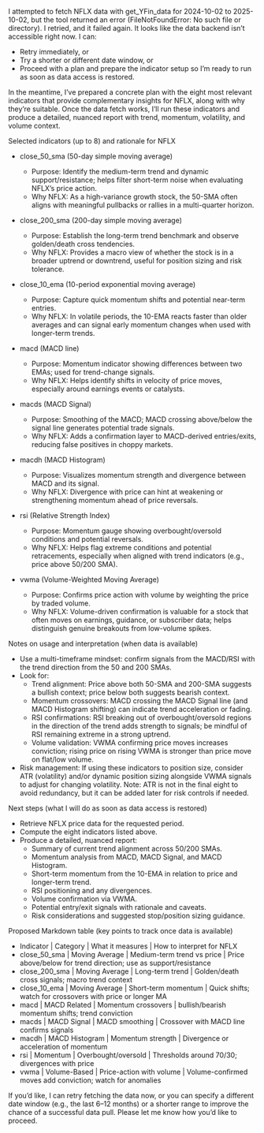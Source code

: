 I attempted to fetch NFLX data with get_YFin_data for 2024-10-02 to 2025-10-02, but the tool returned an error (FileNotFoundError: No such file or directory). I retried, and it failed again. It looks like the data backend isn’t accessible right now. I can:

- Retry immediately, or
- Try a shorter or different date window, or
- Proceed with a plan and prepare the indicator setup so I’m ready to run as soon as data access is restored.

In the meantime, I’ve prepared a concrete plan with the eight most relevant indicators that provide complementary insights for NFLX, along with why they’re suitable. Once the data fetch works, I’ll run these indicators and produce a detailed, nuanced report with trend, momentum, volatility, and volume context.

Selected indicators (up to 8) and rationale for NFLX
- close_50_sma (50-day simple moving average)
  - Purpose: Identify the medium-term trend and dynamic support/resistance; helps filter short-term noise when evaluating NFLX’s price action.
  - Why NFLX: As a high-variance growth stock, the 50-SMA often aligns with meaningful pullbacks or rallies in a multi-quarter horizon.

- close_200_sma (200-day simple moving average)
  - Purpose: Establish the long-term trend benchmark and observe golden/death cross tendencies.
  - Why NFLX: Provides a macro view of whether the stock is in a broader uptrend or downtrend, useful for position sizing and risk tolerance.

- close_10_ema (10-period exponential moving average)
  - Purpose: Capture quick momentum shifts and potential near-term entries.
  - Why NFLX: In volatile periods, the 10-EMA reacts faster than older averages and can signal early momentum changes when used with longer-term trends.

- macd (MACD line)
  - Purpose: Momentum indicator showing differences between two EMAs; used for trend-change signals.
  - Why NFLX: Helps identify shifts in velocity of price moves, especially around earnings events or catalysts.

- macds (MACD Signal)
  - Purpose: Smoothing of the MACD; MACD crossing above/below the signal line generates potential trade signals.
  - Why NFLX: Adds a confirmation layer to MACD-derived entries/exits, reducing false positives in choppy markets.

- macdh (MACD Histogram)
  - Purpose: Visualizes momentum strength and divergence between MACD and its signal.
  - Why NFLX: Divergence with price can hint at weakening or strengthening momentum ahead of price reversals.

- rsi (Relative Strength Index)
  - Purpose: Momentum gauge showing overbought/oversold conditions and potential reversals.
  - Why NFLX: Helps flag extreme conditions and potential retracements, especially when aligned with trend indicators (e.g., price above 50/200 SMA).

- vwma (Volume-Weighted Moving Average)
  - Purpose: Confirms price action with volume by weighting the price by traded volume.
  - Why NFLX: Volume-driven confirmation is valuable for a stock that often moves on earnings, guidance, or subscriber data; helps distinguish genuine breakouts from low-volume spikes.

Notes on usage and interpretation (when data is available)
- Use a multi-timeframe mindset: confirm signals from the MACD/RSI with the trend direction from the 50 and 200 SMAs.
- Look for:
  - Trend alignment: Price above both 50-SMA and 200-SMA suggests a bullish context; price below both suggests bearish context.
  - Momentum crossovers: MACD crossing the MACD Signal line (and MACD Histogram shifting) can indicate trend acceleration or fading.
  - RSI confirmations: RSI breaking out of overbought/oversold regions in the direction of the trend adds strength to signals; be mindful of RSI remaining extreme in a strong uptrend.
  - Volume validation: VWMA confirming price moves increases conviction; rising price on rising VWMA is stronger than price move on flat/low volume.
- Risk management: If using these indicators to position size, consider ATR (volatility) and/or dynamic position sizing alongside VWMA signals to adjust for changing volatility. Note: ATR is not in the final eight to avoid redundancy, but it can be added later for risk controls if needed.

Next steps (what I will do as soon as data access is restored)
- Retrieve NFLX price data for the requested period.
- Compute the eight indicators listed above.
- Produce a detailed, nuanced report:
  - Summary of current trend alignment across 50/200 SMAs.
  - Momentum analysis from MACD, MACD Signal, and MACD Histogram.
  - Short-term momentum from the 10-EMA in relation to price and longer-term trend.
  - RSI positioning and any divergences.
  - Volume confirmation via VWMA.
  - Potential entry/exit signals with rationale and caveats.
  - Risk considerations and suggested stop/position sizing guidance.

Proposed Markdown table (key points to track once data is available)
- Indicator | Category | What it measures | How to interpret for NFLX
- close_50_sma | Moving Average | Medium-term trend vs price | Price above/below for trend direction; use as support/resistance
- close_200_sma | Moving Average | Long-term trend | Golden/death cross signals; macro trend context
- close_10_ema | Moving Average | Short-term momentum | Quick shifts; watch for crossovers with price or longer MA
- macd | MACD Related | Momentum crossovers | bullish/bearish momentum shifts; trend conviction
- macds | MACD Signal | MACD smoothing | Crossover with MACD line confirms signals
- macdh | MACD Histogram | Momentum strength | Divergence or acceleration of momentum
- rsi | Momentum | Overbought/oversold | Thresholds around 70/30; divergences with price
- vwma | Volume-Based | Price-action with volume | Volume-confirmed moves add conviction; watch for anomalies

If you’d like, I can retry fetching the data now, or you can specify a different date window (e.g., the last 6–12 months) or a shorter range to improve the chance of a successful data pull. Please let me know how you’d like to proceed.